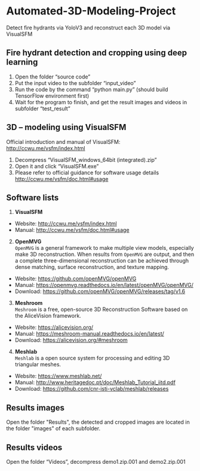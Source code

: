 # Automated-3D-Modeling-Project
 Detect fire hydrants via YoloV3 and reconstruct each 3D model via VisualSFM

##	Fire hydrant detection and cropping using deep learning
1.	Open the folder “source code”
2.	Put the input video to the subfolder “input_video”
3.	Run the code by the command “python main.py” (should build TensorFlow environment first)
4.	Wait for the program to finish, and get the result images and videos in subfolder “test_result”
##	3D – modeling using VisualSFM
Official introduction and manual of VisualSFM:  http://ccwu.me/vsfm/index.html
1.	Decompress “VisualSFM_windows_64bit (integrated).zip”
2.	Open it and click “VisualSFM.exe”
3.	Please refer to official guidance for software usage details
http://ccwu.me/vsfm/doc.html#usage
##	Software lists
1.	**VisualSFM**  
- Website: http://ccwu.me/vsfm/index.html
- Manual: http://ccwu.me/vsfm/doc.html#usage
2.	**OpenMVG**  
`OpenMVG` is a general framework to make multiple view models, especially make 3D reconstruction. When results from `OpenMVG` are output, and then a complete three-dimensional reconstruction can be achieved through dense matching, surface reconstruction, and texture mapping.
- Website: https://github.com/openMVG/openMVG
- Manual: https://openmvg.readthedocs.io/en/latest/openMVG/openMVG/
- Download: https://github.com/openMVG/openMVG/releases/tag/v1.6
3.	**Meshroom**  
`Meshroom` is a free, open-source 3D Reconstruction Software based on the AliceVision framework.
- Website: https://alicevision.org/
- Manual: https://meshroom-manual.readthedocs.io/en/latest/
- Download: https://alicevision.org/#meshroom
4.	**Meshlab**  
`Meshlab` is a open source system for processing and editing 3D triangular meshes.
- Website: https://www.meshlab.net/
- Manual: http://www.heritagedoc.pt/doc/Meshlab_Tutorial_iitd.pdf
- Download: https://github.com/cnr-isti-vclab/meshlab/releases
## Results images
Open the folder "Results", the detected and cropped images are located in the folder "images" of each subfolder.
## Results videos
Open the folder “Videos”, decompress demo1.zip.001 and demo2.zip.001
